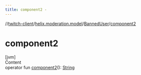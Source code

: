 ```yaml
---
title: component2 -
---
```

//[twitch-client](../../index.md)/[helix.moderation.model](../index.md)/[BannedUser](index.md)/[component2](component2.md)



# component2  
[jvm]  
Content  
operator fun [component2](component2.md)(): [String](https://kotlinlang.org/api/latest/jvm/stdlib/kotlin/-string/index.html)  



